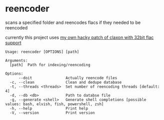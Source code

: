 # reencoder

scans a specified folder and reencodes flacs if they needed to be reencoded

currently this project uses [my own hacky patch of claxon with 32bit flac support](https://github.com/justjakka/claxon)
```
Usage: reencoder [OPTIONS] [path]

Arguments:
  [path]  Path for indexing/reencoding

Options:
      --doit               Actually reencode files
  -c, --clean              Clean and dedupe database
  -t, --threads <threads>  Set number of reencoding threads [default: 4]
  -d, --db <db>            Path to databse file
  -g, --generate <shell>   Generate shell completions [possible values: bash, elvish, fish, powershell, zsh]
  -h, --help               Print help
  -V, --version            Print version
```